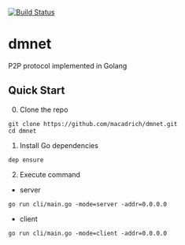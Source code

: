 [![Build Status](https://travis-ci.org/macadrich/dmnet.svg?branch=master)](https://travis-ci.org/macadrich/dmnet)
# dmnet
P2P protocol implemented in Golang

## Quick Start

0. Clone the repo

```
git clone https://github.com/macadrich/dmnet.git
cd dmnet
```

1. Install Go dependencies

```
dep ensure
```
2. Execute command

- server
```
go run cli/main.go -mode=server -addr=0.0.0.0
```

- client
```
go run cli/main.go -mode=client -addr=0.0.0.0
```

